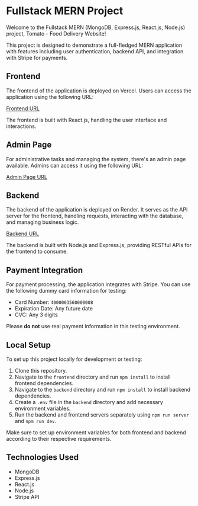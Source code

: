 # Fullstack MERN Project

Welcome to the Fullstack MERN (MongoDB, Express.js, React.js, Node.js) project, Tomato - Food Delivery Website!

This project is designed to demonstrate a full-fledged MERN application with features including user authentication, backend API, and integration with Stripe for payments.

## Frontend

The frontend of the application is deployed on Vercel. Users can access the application using the following URL:

[Frontend URL](https://delivery-weld-one.vercel.app/)

The frontend is built with React.js, handling the user interface and interactions.

## Admin Page

For administrative tasks and managing the system, there's an admin page available. Admins can access it using the following URL:

[Admin Page URL](https://delivery-weld-one.vercel.app/admin)

## Backend

The backend of the application is deployed on Render. It serves as the API server for the frontend, handling requests, interacting with the database, and managing business logic.

[Backend URL](https://delivery-backend-m8j3.onrender.com)

The backend is built with Node.js and Express.js, providing RESTful APIs for the frontend to consume.

## Payment Integration

For payment processing, the application integrates with Stripe. You can use the following dummy card information for testing:

- Card Number: `4000003560000008`
- Expiration Date: Any future date
- CVC: Any 3 digits

Please **do not** use real payment information in this testing environment.

## Local Setup

To set up this project locally for development or testing:

1. Clone this repository.
2. Navigate to the `frontend` directory and run `npm install` to install frontend dependencies.
3. Navigate to the `backend` directory and run `npm install` to install backend dependencies.
4. Create a `.env` file in the `backend` directory and add necessary environment variables.
5. Run the backend and frontend servers separately using `npm run server` and `npm run dev`.

Make sure to set up environment variables for both frontend and backend according to their respective requirements.

## Technologies Used

- MongoDB
- Express.js
- React.js
- Node.js
- Stripe API
